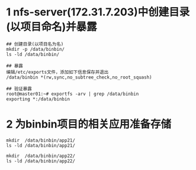 # 1 nfs-server(172.31.7.203)中创建目录(以项目命名)并暴露
```
## 创建目录(以项目名为名)
mkdir -p /data/binbin/
ls -ld /data/binbin/

## 暴露
编辑/etc/exports文件，添加如下信息保存并退出
/data/binbin *(rw,sync,no_subtree_check,no_root_squash)

## 验证暴露
root@master01:~# exportfs -arv | grep /data/binbin
exporting *:/data/binbin
```

# 2 为binbin项目的相关应用准备存储
```
mkdir  /data/binbin/app21/
ls -ld /data/binbin/app21/

mkdir  /data/binbin/app22/
ls -ld /data/binbin/app22/
```


